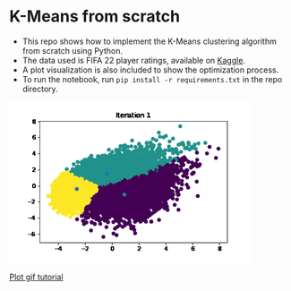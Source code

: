 # K-Means from scratch
- This repo shows how to implement the K-Means clustering algorithm from scratch using Python.
- The data used is FIFA 22 player ratings, available on [Kaggle](https://www.kaggle.com/datasets/stefanoleone992/fifa-22-complete-player-dataset).
- A plot visualization is also included to show the optimization process.
- To run the notebook, run `pip install -r requirements.txt` in the repo directory.

![Alt Text](convergence.gif)

[Plot gif tutorial](https://towardsdatascience.com/basics-of-gifs-with-pythons-matplotlib-54dd544b6f30)
